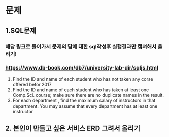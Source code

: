 # 문제
## 1.SQL문제 
### 해당 링크로 들어가서 문제의 답에 대한 sql작성후 실행결과만 캡쳐해서 올리기!
### https://www.db-book.com/db7/university-lab-dir/sqljs.html
1. Find the ID and name of each student who has not taken any corse offered befor 2017 
2. Find the ID and name of each student who has taken at least one Comp.Sci. course; make sure there are no duplicate names in the result.
3. For each department , find the maximum salary of instructors in that department. You may assume that every department has at least one instructor


## 2. 본인이 만들고 싶은 서비스 ERD 그려서 올리기


